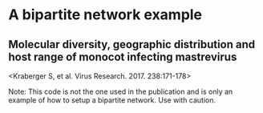 # A bipartite network example
## Molecular diversity, geographic distribution and host range of monocot infecting mastrevirus

<Kraberger S, et al. Virus Research. 2017. 238:171-178>


Note: This code is not the one used in the publication and is only an example of how to setup a bipartite network. Use with caution.